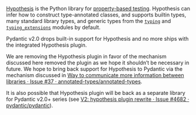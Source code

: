 [Hypothesis](https://hypothesis.readthedocs.io/) is the Python library for
[property-based testing](https://increment.com/testing/in-praise-of-property-based-testing/).
Hypothesis can infer how to construct type-annotated classes, and supports builtin types,
many standard library types, and generic types from the
[`typing`](https://docs.python.org/3/library/typing.html) and
[`typing_extensions`](https://pypi.org/project/typing-extensions/) modules by default.

Pydantic v2.0 drops built-in support for Hypothesis and no more ships with the integrated Hypothesis plugin.

We are removing the Hypothesis plugin in favor of the mechanism discussed here  removed the plugin as we hope it shouldn’t be necessary in future. We hope to bring back support for Hypothesis to Pydantic via the mechanism discussed in [Way to communicate more information between libraries · Issue #37 · annotated-types/annotated-types](https://github.com/annotated-types/annotated-types/issues/37).

It is also possible that Hypothesis plugin will be back as a separate library for Pydantic v2.0+ series (see [V2: hypothesis plugin rewrite · Issue #4682 · pydantic/pydantic](https://github.com/pydantic/pydantic/issues/4682)).
